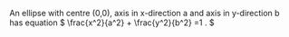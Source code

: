 An ellipse with centre (0,0), axis in x-direction a and axis in
y-direction b has equation $ \frac{x^2}{a^2} + \frac{y^2}{b^2} =1 . $
